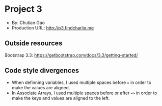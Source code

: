# Project 3
+ By: Chutian Gao
+ Production URL: <http://p3.findcharlie.me>

## Outside resources
Bootstrap 3.3: <https://getbootstrap.com/docs/3.3/getting-started/>

## Code style divergences
+ When definning variables, I used multiple spaces before `=`  in order to make the values are aligned. 
+ In Associate Arrays, I used multiple spaces before or after `=>` in order to make the keys and values are aligned to the left. 
